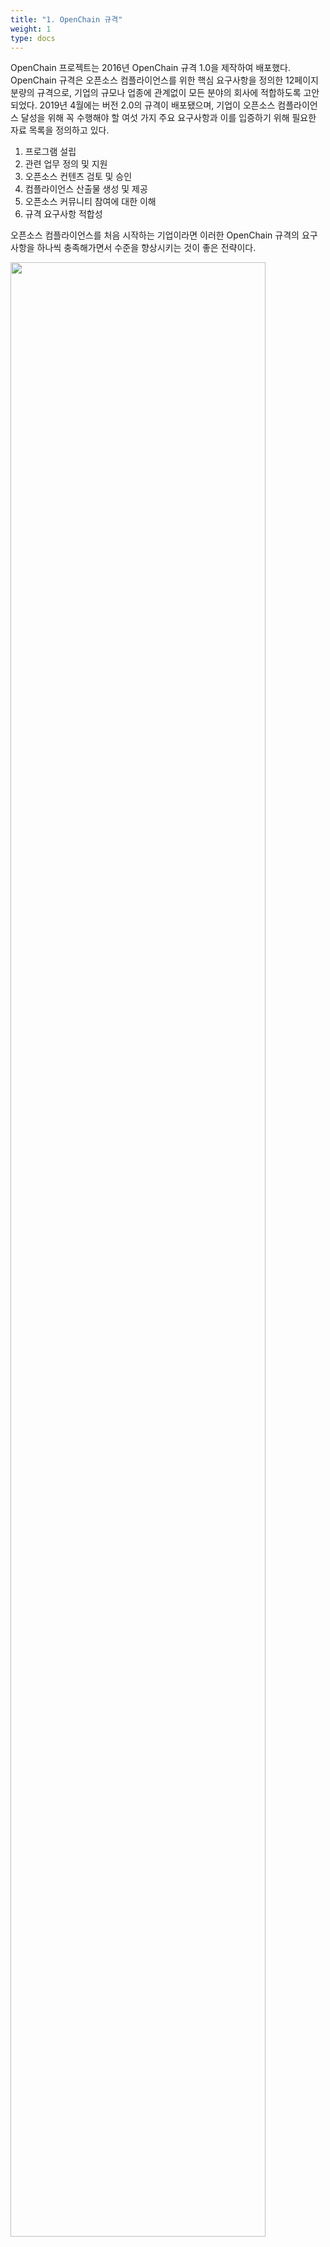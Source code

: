 ```yaml
---
title: "1. OpenChain 규격"
weight: 1
type: docs
---
```


OpenChain 프로젝트는 2016년 OpenChain 규격 1.0을 제작하여 배포했다. OpenChain 규격은 오픈소스 컴플라이언스를 위한 핵심 요구사항을 정의한 12페이지 분량의 규격으로, 기업의 규모나 업종에 관계없이 모든 분야의 회사에 적합하도록 고안되었다. 2019년 4월에는 버전 2.0의 규격이 배포됐으며, 기업이 오픈소스 컴플라이언스 달성을 위해 꼭 수행해야 할 여섯 가지 주요 요구사항과 이를 입증하기 위해 필요한 자료 목록을 정의하고 있다.

1. 프로그램 설립
2. 관련 업무 정의 및 지원
3. 오픈소스 컨텐츠 검토 및 승인
4. 컴플라이언스 산출물 생성 및 제공
5. 오픈소스 커뮤니티 참여에 대한 이해
6. 규격 요구사항 적합성

오픈소스 컴플라이언스를 처음 시작하는 기업이라면 이러한 OpenChain 규격의 요구사항을 하나씩 충족해가면서 수준을 향상시키는 것이 좋은 전략이다.

<div ><span class="image fit">
  <img src="../spec.png" width="90%">
</span></div>

_<center>< https://wiki.linuxfoundation.org/_media/openchain/openchainspec-2.0.pdf ></center>_

OpenChain 규격 내 각 요구사항의 준수 방법은 ["2장. OpenChain 규격 준수 방법"](../II-howtocomply/_index.md)에서 상세히 다룬다. 